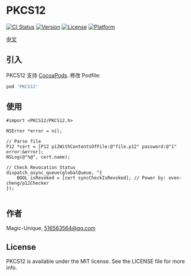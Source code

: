 # PKCS12

[![CI Status](https://img.shields.io/travis/Magic-Unique/PKCS12.svg?style=flat)](https://travis-ci.org/Magic-Unique/PKCS12)
[![Version](https://img.shields.io/cocoapods/v/PKCS12.svg?style=flat)](https://cocoapods.org/pods/PKCS12)
[![License](https://img.shields.io/cocoapods/l/PKCS12.svg?style=flat)](https://cocoapods.org/pods/PKCS12)
[![Platform](https://img.shields.io/cocoapods/p/PKCS12.svg?style=flat)](https://cocoapods.org/pods/PKCS12)

[中文](./README.cn.md)

## 引入

PKCS12 支持 [CocoaPods](https://cocoapods.org). 修改 Podfile:

```ruby
pod 'PKCS12'
```

## 使用

```objc
#import <PKCS12/PKCS12.h>

NSError *error = nil;

// Parse file
P12 *cert = [P12 p12WithContentsOfFile:@"file.p12" password:@"1" error:&error];
NSLog(@"%@", cert.name);

// Check Revocation Status
dispatch_async_queue(globalQueue, ^{
    BOOL isRevoked = [cert syncCheckIsRevoked]; // Power by: even-cheng/p12Checker
});


```

## 作者

Magic-Unique, 516563564@qq.com

## License

PKCS12 is available under the MIT license. See the LICENSE file for more info.
